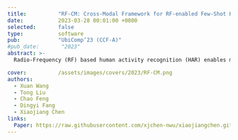 ```yaml
---
title:          "RF-CM: Cross-Modal Framework for RF-enabled Few-Shot Human Activity Recognition"
date:           2023-03-28 00:01:00 +0800
selected:       false
type:           software
pub:            "UbiComp’23 (CCF-A)"
#pub_date:       "2023"
abstract: >-
  Radio-Frequency (RF) based human activity recognition (HAR) enables many attractive applications such as smart home, health monitoring, and virtual reality (VR). Among multiple RF sensors, mmWave radar is emerging as a new trend due to its fine-grained sensing capability. However, laborious data collection and labeling processes are required when employing a radar-based sensing system in a new environment. To this end, we propose RF-CM, a general cross-modal human activity recognition framework. The key enabler is to leverage the knowledge learned from a massive WiFi dataset to build a radar-based HAR system with limited radar samples. It can significantly reduce the overhead of training data collection. In addition, RF-CM can work well regardless of the deployment setups of WiFi and mmWave radar, such as performing environments, users' characteristics, and device deployment. RF-CM achieves this by first capturing the activity-related variation patterns through data processing schemes. It then employs a convolution neural network-based feature extraction module to extract the high-dimensional features to be fed into the activity recognition module. Finally, RF-CM takes the generalization knowledge from WiFi networks as guide labels to supervise the training of the radar model, thus enabling a few-shot radar-based HAR system. We evaluate RF-CM by applying it to two HAR applications, fine-grained American sign language recognition (WiFi-cross-radar) and coarse-grained gesture recognition (WiFi-cross-RFID). The accuracy improvement of over 10% in both applications demonstrates the effectiveness of RF-CM. This cross-modal ability allows RF-CM to support more cross-modal applications.

cover:          /assets/images/covers/2023/RF-CM.png
authors:
  - Xuan Wang
  - Tong Liu
  - Chao Feng
  - Dingyi Fang
  - Xiaojiang Chen
links:
  Paper: https://raw.githubusercontent.com/xjchen-nwu/xiaojiangchen.github.io/main/paper/2023/RF-CM.pdf
---
```

